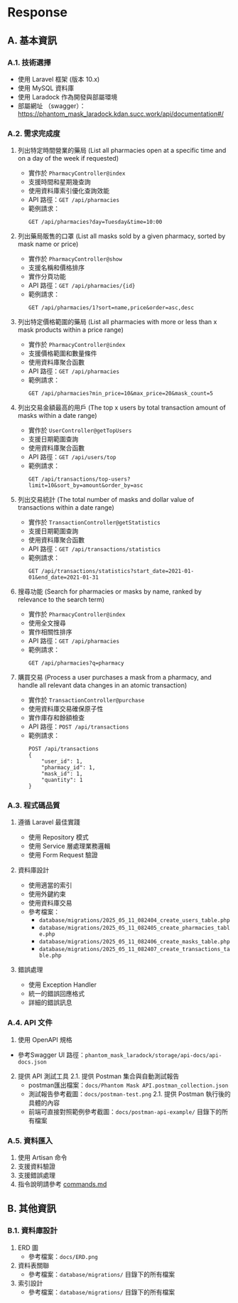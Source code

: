 # Response

## A. 基本資訊
### A.1. 技術選擇
- 使用 Laravel 框架 (版本 10.x)
- 使用 MySQL 資料庫
- 使用 Laradock 作為開發與部屬環境
- 部屬網址 （swagger）：https://phantom_mask_laradock.kdan.succ.work/api/documentation#/

### A.2. 需求完成度
1. 列出特定時間營業的藥局 (List all pharmacies open at a specific time and on a day of the week if requested)
   - 實作於 `PharmacyController@index`
   - 支援時間和星期幾查詢
   - 使用資料庫索引優化查詢效能
   - API 路徑：`GET /api/pharmacies`
   - 範例請求：
     ```
     GET /api/pharmacies?day=Tuesday&time=10:00
     ```

2. 列出藥局販售的口罩 (List all masks sold by a given pharmacy, sorted by mask name or price)
   - 實作於 `PharmacyController@show`
   - 支援名稱和價格排序
   - 實作分頁功能
   - API 路徑：`GET /api/pharmacies/{id}`
   - 範例請求：
     ```
     GET /api/pharmacies/1?sort=name,price&order=asc,desc
     ```

3. 列出特定價格範圍的藥局 (List all pharmacies with more or less than x mask products within a price range)
   - 實作於 `PharmacyController@index`
   - 支援價格範圍和數量條件
   - 使用資料庫聚合函數
   - API 路徑：`GET /api/pharmacies`
   - 範例請求：
     ```
     GET /api/pharmacies?min_price=10&max_price=20&mask_count=5
     ```

4. 列出交易金額最高的用戶 (The top x users by total transaction amount of masks within a date range)
   - 實作於 `UserController@getTopUsers`
   - 支援日期範圍查詢
   - 使用資料庫聚合函數
   - API 路徑：`GET /api/users/top`
   - 範例請求：
     ```
     GET /api/transactions/top-users?limit=10&sort_by=amount&order_by=asc
     ```

5. 列出交易統計 (The total number of masks and dollar value of transactions within a date range)
   - 實作於 `TransactionController@getStatistics`
   - 支援日期範圍查詢
   - 使用資料庫聚合函數
   - API 路徑：`GET /api/transactions/statistics`
   - 範例請求：
     ```
     GET /api/transactions/statistics?start_date=2021-01-01&end_date=2021-01-31
     ```

6. 搜尋功能 (Search for pharmacies or masks by name, ranked by relevance to the search term)
   - 實作於 `PharmacyController@index`
   - 使用全文搜尋
   - 實作相關性排序
   - API 路徑：`GET /api/pharmacies`
   - 範例請求：
     ```
     GET /api/pharmacies?q=pharmacy
     ```

7. 購買交易 (Process a user purchases a mask from a pharmacy, and handle all relevant data changes in an atomic transaction)
   - 實作於 `TransactionController@purchase`
   - 使用資料庫交易確保原子性
   - 實作庫存和餘額檢查
   - API 路徑：`POST /api/transactions`
   - 範例請求：
     ```
     POST /api/transactions
     {
         "user_id": 1,
         "pharmacy_id": 1,
         "mask_id": 1,
         "quantity": 1
     }
     ```

### A.3. 程式碼品質
1. 遵循 Laravel 最佳實踐
   - 使用 Repository 模式
   - 使用 Service 層處理業務邏輯
   - 使用 Form Request 驗證

2. 資料庫設計
   - 使用適當的索引
   - 使用外鍵約束
   - 使用資料庫交易
   - 參考檔案：
     - `database/migrations/2025_05_11_082404_create_users_table.php`
     - `database/migrations/2025_05_11_082405_create_pharmacies_table.php`
     - `database/migrations/2025_05_11_082406_create_masks_table.php`
     - `database/migrations/2025_05_11_082407_create_transactions_table.php`

3. 錯誤處理
   - 使用 Exception Handler
   - 統一的錯誤回應格式
   - 詳細的錯誤訊息

### A.4. API 文件
1. 使用 OpenAPI 規格
  - 參考Swagger UI 路徑：`phantom_mask_laradock/storage/api-docs/api-docs.json`
2. 提供 API 測試工具
  2.1. 提供 Postman 集合與自動測試報告
    - postman匯出檔案：`docs/Phantom Mask API.postman_collection.json`
    - 測試報告參考截圖：`docs/postman-test.png`
  2.1. 提供 Postman 執行後的具體的內容
    - 前端可直接對照範例參考截圖：`docs/postman-api-example/` 目錄下的所有檔案


### A.5. 資料匯入
1. 使用 Artisan 命令
2. 支援資料驗證
3. 支援錯誤處理
4. 指令說明請參考 [commands.md](docs/commands.md)

## B. 其他資訊
### B.1. 資料庫設計
1. ERD 圖
   - 參考檔案：`docs/ERD.png`
2. 資料表關聯
   - 參考檔案：`database/migrations/` 目錄下的所有檔案
3. 索引設計
   - 參考檔案：`database/migrations/` 目錄下的所有檔案
